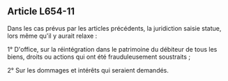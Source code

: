 Article L654-11
----
Dans les cas prévus par les articles précédents, la juridiction saisie statue,
lors même qu'il y aurait relaxe :

1° D'office, sur la réintégration dans le patrimoine du débiteur de tous les
biens, droits ou actions qui ont été frauduleusement soustraits ;

2° Sur les dommages et intérêts qui seraient demandés.
